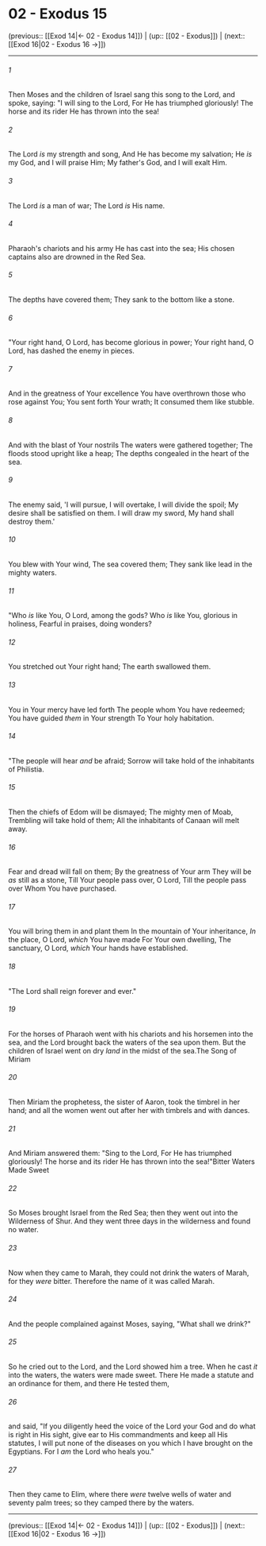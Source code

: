 # 02 - Exodus 15

(previous:: [[Exod 14|← 02 - Exodus 14]]) | (up:: [[02 - Exodus]]) | (next:: [[Exod 16|02 - Exodus 16 →]])

***


###### 1 
Then Moses and the children of Israel sang this song to the Lord, and spoke, saying: "I will sing to the Lord, For He has triumphed gloriously! The horse and its rider He has thrown into the sea! 

###### 2 
The Lord _is_ my strength and song, And He has become my salvation; He _is_ my God, and I will praise Him; My father's God, and I will exalt Him. 

###### 3 
The Lord _is_ a man of war; The Lord _is_ His name. 

###### 4 
Pharaoh's chariots and his army He has cast into the sea; His chosen captains also are drowned in the Red Sea. 

###### 5 
The depths have covered them; They sank to the bottom like a stone. 

###### 6 
"Your right hand, O Lord, has become glorious in power; Your right hand, O Lord, has dashed the enemy in pieces. 

###### 7 
And in the greatness of Your excellence You have overthrown those who rose against You; You sent forth Your wrath; It consumed them like stubble. 

###### 8 
And with the blast of Your nostrils The waters were gathered together; The floods stood upright like a heap; The depths congealed in the heart of the sea. 

###### 9 
The enemy said, 'I will pursue, I will overtake, I will divide the spoil; My desire shall be satisfied on them. I will draw my sword, My hand shall destroy them.' 

###### 10 
You blew with Your wind, The sea covered them; They sank like lead in the mighty waters. 

###### 11 
"Who _is_ like You, O Lord, among the gods? Who _is_ like You, glorious in holiness, Fearful in praises, doing wonders? 

###### 12 
You stretched out Your right hand; The earth swallowed them. 

###### 13 
You in Your mercy have led forth The people whom You have redeemed; You have guided _them_ in Your strength To Your holy habitation. 

###### 14 
"The people will hear _and_ be afraid; Sorrow will take hold of the inhabitants of Philistia. 

###### 15 
Then the chiefs of Edom will be dismayed; The mighty men of Moab, Trembling will take hold of them; All the inhabitants of Canaan will melt away. 

###### 16 
Fear and dread will fall on them; By the greatness of Your arm They will be _as_ still as a stone, Till Your people pass over, O Lord, Till the people pass over Whom You have purchased. 

###### 17 
You will bring them in and plant them In the mountain of Your inheritance, _In_ the place, O Lord, _which_ You have made For Your own dwelling, The sanctuary, O Lord, _which_ Your hands have established. 

###### 18 
"The Lord shall reign forever and ever." 

###### 19 
For the horses of Pharaoh went with his chariots and his horsemen into the sea, and the Lord brought back the waters of the sea upon them. But the children of Israel went on dry _land_ in the midst of the sea.The Song of Miriam 

###### 20 
Then Miriam the prophetess, the sister of Aaron, took the timbrel in her hand; and all the women went out after her with timbrels and with dances. 

###### 21 
And Miriam answered them: "Sing to the Lord, For He has triumphed gloriously! The horse and its rider He has thrown into the sea!"Bitter Waters Made Sweet 

###### 22 
So Moses brought Israel from the Red Sea; then they went out into the Wilderness of Shur. And they went three days in the wilderness and found no water. 

###### 23 
Now when they came to Marah, they could not drink the waters of Marah, for they _were_ bitter. Therefore the name of it was called Marah. 

###### 24 
And the people complained against Moses, saying, "What shall we drink?" 

###### 25 
So he cried out to the Lord, and the Lord showed him a tree. When he cast _it_ into the waters, the waters were made sweet. There He made a statute and an ordinance for them, and there He tested them, 

###### 26 
and said, "If you diligently heed the voice of the Lord your God and do what is right in His sight, give ear to His commandments and keep all His statutes, I will put none of the diseases on you which I have brought on the Egyptians. For I _am_ the Lord who heals you." 

###### 27 
Then they came to Elim, where there _were_ twelve wells of water and seventy palm trees; so they camped there by the waters.

***

(previous:: [[Exod 14|← 02 - Exodus 14]]) | (up:: [[02 - Exodus]]) | (next:: [[Exod 16|02 - Exodus 16 →]])
